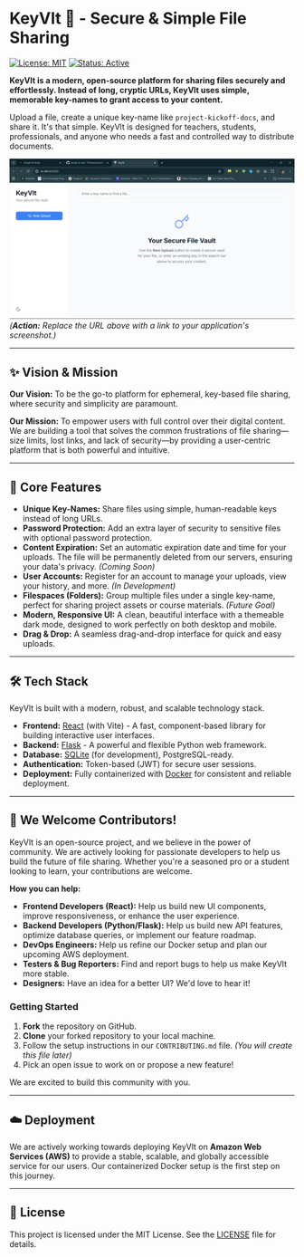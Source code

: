 # KeyVlt 🔑 - Secure & Simple File Sharing

[![License: MIT](https://img.shields.io/badge/License-MIT-blue.svg)](https://opensource.org/licenses/MIT)
[![Status: Active](https://img.shields.io/badge/status-active-success.svg)]()

**KeyVlt is a modern, open-source platform for sharing files securely and effortlessly. Instead of long, cryptic URLs, KeyVlt uses simple, memorable key-names to grant access to your content.**

Upload a file, create a unique key-name like `project-kickoff-docs`, and share it. It's that simple. KeyVlt is designed for teachers, students, professionals, and anyone who needs a fast and controlled way to distribute documents.

![KeyVlt Application Screenshot](https://github.com/Thamaraiselvan10/keyvlt/blob/main/Screenshot%202025-09-21%20222317.png)
*(**Action:** Replace the URL above with a link to your application's screenshot.)*

---

## ✨ Vision & Mission

**Our Vision:** To be the go-to platform for ephemeral, key-based file sharing, where security and simplicity are paramount.

**Our Mission:** To empower users with full control over their digital content. We are building a tool that solves the common frustrations of file sharing—size limits, lost links, and lack of security—by providing a user-centric platform that is both powerful and intuitive.

---

## 🚀 Core Features

*   **Unique Key-Names:** Share files using simple, human-readable keys instead of long URLs.
*   **Password Protection:** Add an extra layer of security to sensitive files with optional password protection.
*   **Content Expiration:** Set an automatic expiration date and time for your uploads. The file will be permanently deleted from our servers, ensuring your data's privacy. *(Coming Soon)*
*   **User Accounts:** Register for an account to manage your uploads, view your history, and more. *(In Development)*
*   **Filespaces (Folders):** Group multiple files under a single key-name, perfect for sharing project assets or course materials. *(Future Goal)*
*   **Modern, Responsive UI:** A clean, beautiful interface with a themeable dark mode, designed to work perfectly on both desktop and mobile.
*   **Drag & Drop:** A seamless drag-and-drop interface for quick and easy uploads.

---

## 🛠️ Tech Stack

KeyVlt is built with a modern, robust, and scalable technology stack.

*   **Frontend:** [React](https://reactjs.org/) (with Vite) - A fast, component-based library for building interactive user interfaces.
*   **Backend:** [Flask](https://flask.palletsprojects.com/) - A powerful and flexible Python web framework.
*   **Database:** [SQLite](https://www.sqlite.org/) (for development), PostgreSQL-ready.
*   **Authentication:** Token-based (JWT) for secure user sessions.
*   **Deployment:** Fully containerized with [Docker](https://www.docker.com/) for consistent and reliable deployment.

---

## 🤝 We Welcome Contributors!

KeyVlt is an open-source project, and we believe in the power of community. We are actively looking for passionate developers to help us build the future of file sharing. Whether you're a seasoned pro or a student looking to learn, your contributions are welcome.

**How you can help:**
*   **Frontend Developers (React):** Help us build new UI components, improve responsiveness, or enhance the user experience.
*   **Backend Developers (Python/Flask):** Help us build new API features, optimize database queries, or implement our feature roadmap.
*   **DevOps Engineers:** Help us refine our Docker setup and plan our upcoming AWS deployment.
*   **Testers & Bug Reporters:** Find and report bugs to help us make KeyVlt more stable.
*   **Designers:** Have an idea for a better UI? We'd love to hear it!

### Getting Started

1.  **Fork** the repository on GitHub.
2.  **Clone** your forked repository to your local machine.
3.  Follow the setup instructions in our `CONTRIBUTING.md` file. *(You will create this file later)*
4.  Pick an open issue to work on or propose a new feature!

We are excited to build this community with you.

---

## ☁️ Deployment

We are actively working towards deploying KeyVlt on **Amazon Web Services (AWS)** to provide a stable, scalable, and globally accessible service for our users. Our containerized Docker setup is the first step on this journey.

---

## 📜 License

This project is licensed under the MIT License. See the [LICENSE](LICENSE) file for details.
